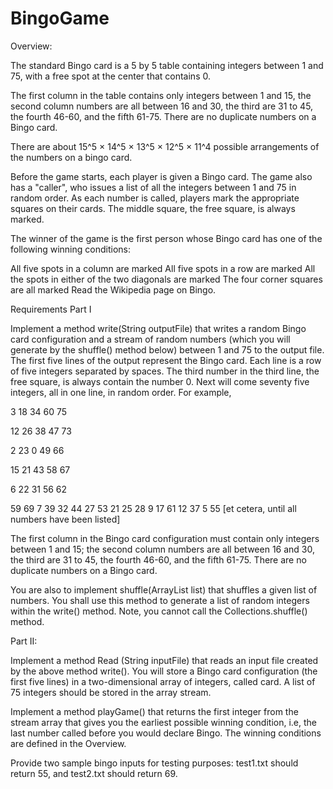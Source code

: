 # BingoGame

Overview:

The standard Bingo card is a 5 by 5 table containing integers between 1 and 75, with a free spot at the center that contains 0.

The first column in the table contains only integers between 1 and 15, the second column numbers are all between 16 and 30, the third are 31 to 45, the fourth 46-60, and the fifth 61-75. There are no duplicate numbers on a Bingo card.

There are about 15^5 × 14^5 × 13^5 × 12^5 × 11^4 possible arrangements of the numbers on a bingo card.

Before the game starts, each player is given a Bingo card. The game also has a "caller", who issues a list of all the integers between 1 and 75 in random order. As each number is called, players mark the appropriate squares on their cards. The middle square, the free square, is always marked.

The winner of the game is the first person whose Bingo card has one of the following winning conditions:

All five spots in a column are marked All five spots in a row are marked All the spots in either of the two diagonals are marked The four corner squares are all marked Read the Wikipedia page on Bingo.

Requirements Part I

Implement a method write(String outputFile) that writes a random Bingo card configuration and a stream of random numbers (which you will generate by the shuffle() method below) between 1 and 75 to the output file. The first five lines of the output represent the Bingo card. Each line is a row of five integers separated by spaces. The third number in the third line, the free square, is always contain the number 0. Next will come seventy five integers, all in one line, in random order. For example,

3 18 34 60 75

12 26 38 47 73

2 23 0 49 66

15 21 43 58 67

6 22 31 56 62

59 69 7 39 32 44 27 53 21 25 28 9 17 61 12 37 5 55 [et cetera, until all numbers have been listed]

The first column in the Bingo card configuration must contain only integers between 1 and 15; the second column numbers are all between 16 and 30, the third are 31 to 45, the fourth 46-60, and the fifth 61-75. There are no duplicate numbers on a Bingo card.

You are also to implement shuffle(ArrayList list) that shuffles a given list of numbers. You shall use this method to generate a list of random integers within the write() method. Note, you cannot call the Collections.shuffle() method.

Part II:

Implement a method Read (String inputFile) that reads an input file created by the above method write(). You will store a Bingo card configuration (the first five lines) in a two-dimensional array of integers, called card. A list of 75 integers should be stored in the array stream.

Implement a method playGame() that returns the first integer from the stream array that gives you the earliest possible winning condition, i.e, the last number called before you would declare Bingo. The winning conditions are defined in the Overview.

Provide two sample bingo inputs for testing purposes: test1.txt should return 55, and test2.txt should return 69.
